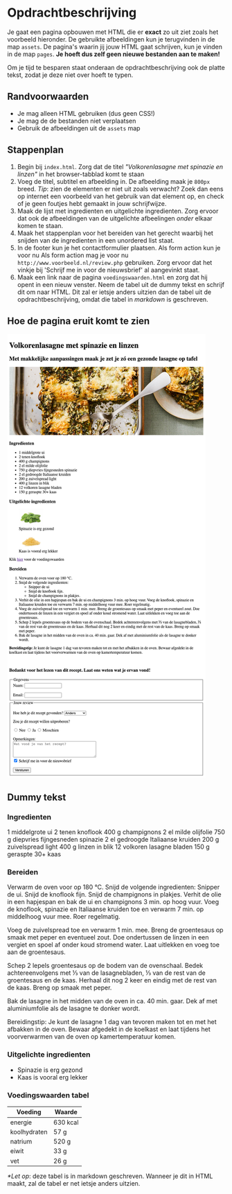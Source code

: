 # Opdrachtbeschrijving

Je gaat een pagina opbouwen met HTML die er **exact** zo uit ziet zoals het voorbeeld hieronder. De gebruikte afbeeldingen kun je terugvinden in de map `assets`. De pagina's waarin jij jouw HTML gaat schrijven, kun je vinden in de map `pages`. **Je hoeft dus zelf geen nieuwe bestanden aan te maken!** 

Om je tijd te besparen staat onderaan de opdrachtbeschrijving ook de platte tekst, zodat je deze niet over hoeft te typen.

## Randvoorwaarden
* Je mag alleen HTML gebruiken (dus geen CSS!) 
* Je mag de de bestanden niet verplaatsen
* Gebruik de afbeeldingen uit de `assets` map

## Stappenplan
1. Begin bij `index.html`. Zorg dat de titel _"Volkorenlasagne met spinazie en linzen"_ in het browser-tabblad komt te staan
2. Voeg de titel, subtitel en afbeelding in. De afbeelding maak je `800px` breed. _Tip_: zien de elementen er niet uit zoals verwacht? Zoek dan eens op internet een voorbeeld van het gebruik van dat element op, en check of je geen foutjes hebt gemaakt in jouw schrijfwijze.
3. Maak de lijst met ingredienten en uitgelichte ingredienten. Zorg ervoor dat ook de afbeeldingen van de uitgelichte afbeelingen _onder_ elkaar komen te staan.
4. Maak het stappenplan voor het bereiden van het gerecht waarbij het snijden van de ingredienten in een unordered list staat.
5. In de footer kun je het contactformulier plaatsen. Als form action kun je voor nu Als form action mag je voor nu `http://www.voorbeeld.nl/review.php` gebruiken. Zorg ervoor dat het vinkje bij 'Schrijf me in voor de nieuwsbrief' al aangevinkt staat.
6. Maak een link naar de pagina `voedingswaarden.html` en zorg dat hij opent in een nieuw venster. Neem de tabel uit de dummy tekst en schrijf dit om naar HTML. Dit zal er ietsje anders uitzien dan de tabel uit de opdrachtbeschrijving, omdat die tabel in _markdown_ is geschreven.

## Hoe de pagina eruit komt te zien

![Screenshot van de pagina](screenshot.png)

## Dummy tekst

### Ingredienten
1 middelgrote ui
2 tenen knoflook
400 g champignons
2 el milde olijfolie
750 g diepvries fijngesneden spinazie
2 el gedroogde Italiaanse kruiden
200 g zuivelspread light
400 g linzen in blik
12 volkoren lasagne bladen
150 g geraspte 30+ kaas

### Bereiden
Verwarm de oven voor op 180 °C. 
Snijd de volgende ingredienten: Snipper de ui. Snijd de knoflook fijn. Snijd de champignons in plakjes. Verhit de olie in een hapjespan en bak de ui en champignons 3 min. op hoog vuur. Voeg de knoflook, spinazie en Italiaanse kruiden toe en verwarm 7 min. op middelhoog vuur mee. Roer regelmatig.

Voeg de zuivelspread toe en verwarm 1 min. mee. Breng de groentesaus op smaak met peper en eventueel zout. Doe ondertussen de linzen in een vergiet en spoel af onder koud stromend water. Laat uitlekken en voeg toe aan de groentesaus.

Schep 2 lepels groentesaus op de bodem van de ovenschaal. Bedek achtereenvolgens met ⅓ van de lasagnebladen, ⅓ van de rest van de groentesaus en de kaas. Herhaal dit nog 2 keer en eindig met de rest van de kaas. Breng op smaak met peper.

Bak de lasagne in het midden van de oven in ca. 40 min. gaar. Dek af met aluminiumfolie als de lasagne te donker wordt.

Bereidingstip:
Je kunt de lasagne 1 dag van tevoren maken tot en met het afbakken in de oven. Bewaar afgedekt in de koelkast en laat tijdens het voorverwarmen van de oven op kamertemperatuur komen.

### Uitgelichte ingredienten
* Spinazie is erg gezond
* Kaas is vooral erg lekker

### Voedingswaarden tabel
| Voeding       | Waarde    |
|---------------|-----------|
| energie       | 630 kcal  |
| koolhydraten  | 57 g      |
| natrium       | 520 g     |
| eiwit         | 33 g      |  
| vet           | 26 g      |

_*Let op_: deze tabel is in markdown geschreven. Wanneer je dit in HTML maakt, zal de tabel er net ietsje anders uitzien.